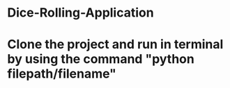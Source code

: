 # Dice-Rolling-Application
# Clone the project and run in terminal by using the command "python filepath/filename"
